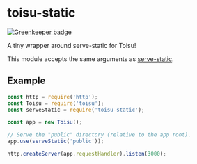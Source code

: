 # toisu-static

[![Greenkeeper badge](https://badges.greenkeeper.io/qubyte/toisu-static.svg)](https://greenkeeper.io/)

A tiny wrapper around serve-static for Toisu!

This module accepts the same arguments as
[serve-static](https://github.com/expressjs/serve-static).

## Example

```javascript
const http = require('http');
const Toisu = require('toisu');
const serveStatic = require('toisu-static');

const app = new Toisu();

// Serve the "public" directory (relative to the app root).
app.use(serveStatic('public'));

http.createServer(app.requestHandler).listen(3000);
```
